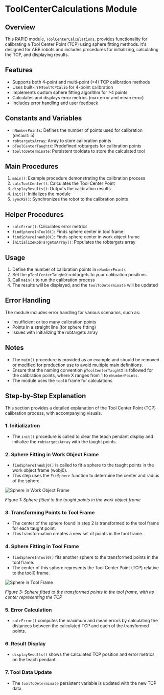 # ToolCenterCalculations Module

## Overview

This RAPID module, `ToolCenterCalculations`, provides functionality for calibrating a Tool Center Point (TCP) using sphere fitting methods. It's designed for ABB robots and includes procedures for initializing, calculating the TCP, and displaying results.

## Features

- Supports both 4-point and multi-point (>4) TCP calibration methods
- Uses built-in `MToolTCPCalib` for 4-point calibration
- Implements custom sphere fitting algorithm for >4 points
- Calculates and displays error metrics (max error and mean error)
- Includes error handling and user feedback

## Constants and Variables

- `nNumberPoints`: Defines the number of points used for calibration (default: 5)
- `robtargetsArray`: Array to store calibration points
- `pToolCenterTaughtX`: Predefined robtargets for calibration points
- `toolToDeterminate`: Persistent tooldata to store the calculated tool

## Main Procedures

1. `main()`: Example procedure demonstrating the calibration process
2. `calcToolCenter()`: Calculates the Tool Center Point
3. `displayResults()`: Outputs the calibration results
4. `init()`: Initializes the module
5. `syncRS()`: Synchronizes the robot to the calibration points

## Helper Procedures

- `calcError()`: Calculates error metrics
- `findSphereInTool0()`: Finds sphere center in tool frame
- `findSphereInWobj0()`: Finds sphere center in work object frame
- `initializeRobTargetsArray()`: Populates the robtargets array

## Usage

1. Define the number of calibration points in `nNumberPoints`
2. Set the `pToolCenterTaughtX` robtargets to your calibration positions
3. Call `main()` to run the calibration process
4. The results will be displayed, and the `toolToDeterminate` will be updated

## Error Handling

The module includes error handling for various scenarios, such as:
- Insufficient or too many calibration points
- Points in a straight line (for sphere fitting)
- Issues with initializing the robtargets array

## Notes

- The `main()` procedure is provided as an example and should be removed or modified for production use to avoid multiple main definitions.
- Ensure that the naming convention `pToolCenterTaughtX` is followed for the calibration points, where X ranges from 1 to `nNumberPoints`.
- The module uses the `tool0` frame for calculations.

## Step-by-Step Explanation

This section provides a detailed explanation of the Tool Center Point (TCP) calibration process, with accompanying visuals.

### 1. Initialization
- The `init()` procedure is called to clear the teach pendant display and initialize the `robtargetsArray` with the taught points.

### 2. Sphere Fitting in Work Object Frame
- `findSphereInWobj0()` is called to fit a sphere to the taught points in the work object frame (wobj0).
- This step uses the `FitSphere` function to determine the center and radius of the sphere.

![Sphere in Work Object Frame](https://github.com/FLo-ABB/RAPID-Scripts-and-Demos/tree/main/ToolCenterCalculations/img/SphereInWobj0.png)

*Figure 1: Sphere fitted to the taught points in the work object frame*

### 3. Transforming Points to Tool Frame
- The center of the sphere found in step 2 is transformed to the tool frame for each taught point.
- This transformation creates a new set of points in the tool frame.

### 4. Sphere Fitting in Tool Frame
- `findSphereInTool0()` fits another sphere to the transformed points in the tool frame.
- The center of this sphere represents the Tool Center Point (TCP) relative to the tool0 frame.

![Sphere in Tool Frame](https://github.com/FLo-ABB/RAPID-Scripts-and-Demos/tree/main/ToolCenterCalculations/img/SphereInTool0.png)

*Figure 3: Sphere fitted to the transformed points in the tool frame, with its center representing the TCP*

### 5. Error Calculation
- `calcError()` computes the maximum and mean errors by calculating the distances between the calculated TCP and each of the transformed points.

### 6. Result Display
- `displayResults()` shows the calculated TCP position and error metrics on the teach pendant.

### 7. Tool Data Update
- The `toolToDeterminate` persistent variable is updated with the new TCP data.